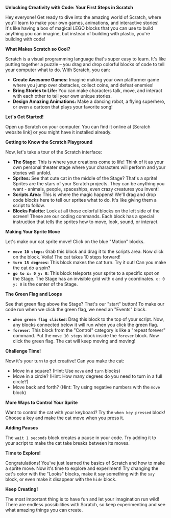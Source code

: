 **Unlocking Creativity with Code: Your First Steps in Scratch**

Hey everyone! Get ready to dive into the amazing world of Scratch, where you'll learn to make your own games, animations, and interactive stories! It's like having a box of magical LEGO blocks that you can use to build anything you can imagine, but instead of building with plastic, you're building with code!

**What Makes Scratch so Cool?**

Scratch is a visual programming language that's super easy to learn. It's like putting together a puzzle – you drag and drop colorful blocks of code to tell your computer what to do. With Scratch, you can:

* **Create Awesome Games:** Imagine making your own platformer game where you jump over obstacles, collect coins, and defeat enemies!
* **Bring Stories to Life:** You can make characters talk, move, and interact with each other to tell your own unique stories.
* **Design Amazing Animations:** Make a dancing robot, a flying superhero, or even a cartoon that plays your favorite song!

**Let's Get Started!**

Open up Scratch on your computer. You can find it online at [Scratch website link] or you might have it installed already.  

**Getting to Know the Scratch Playground**

Now, let's take a tour of the Scratch interface:

* **The Stage:** This is where your creations come to life! Think of it as your own personal theater stage where your characters will perform and your stories will unfold.
* **Sprites:**  See that cute cat in the middle of the Stage? That's a sprite! Sprites are the stars of your Scratch projects. They can be anything you want - animals, people, spaceships, even crazy creatures you invent!
* **Scripts Area:** This is where the magic happens! We'll drag and drop code blocks here to tell our sprites what to do. It's like giving them a script to follow.
* **Blocks Palette:** Look at all those colorful blocks on the left side of the screen! These are our coding commands. Each block has a special instruction that tells the sprites how to move, look, sound, or interact.

**Making Your Sprite Move**

Let's make our cat sprite move! Click on the blue "Motion" blocks.

* **`move 10 steps`:** Grab this block and drag it to the scripts area. Now click on the block. Voila! The cat takes 10 steps forward! 
* **`turn 15 degrees`:** This block makes the cat turn. Try it out! Can you make the cat do a spin?
* **`go to x: 0 y: 0`:**  This block teleports your sprite to a specific spot on the Stage. The Stage has an invisible grid with x and y coordinates.  `x: 0 y: 0` is the center of the Stage.

**The Green Flag and Loops**

See that green flag above the Stage? That's our "start" button! To make our code run when we click the green flag, we need an "Events" block.

* **`when green flag clicked`:** Drag this block to the top of your script. Now, any blocks connected below it will run when you click the green flag.
* **`forever`:** This block from the "Control" category is like a "repeat forever" command.  Put the `move 10 steps` block inside the `forever` block. Now click the green flag.  The cat will keep moving and moving!

**Challenge Time!**

Now it's your turn to get creative! Can you make the cat:

* Move in a square? (Hint: Use `move` and `turn` blocks)
* Move in a circle? (Hint: How many degrees do you need to turn in a full circle?)
* Move back and forth? (Hint: Try using negative numbers with the `move` block)

**More Ways to Control Your Sprite**

Want to control the cat with your keyboard? Try the `when key pressed` block!  Choose a key and make the cat move when you press it.

**Adding Pauses**

The `wait 1 seconds` block creates a pause in your code. Try adding it to your script to make the cat take breaks between its moves.

**Time to Explore!**

Congratulations! You've just learned the basics of Scratch and how to make a sprite move. Now it's time to explore and experiment! Try changing the cat's color with the "Looks" blocks, make it say something with the `say` block, or even make it disappear with the `hide` block.

**Keep Creating!**

The most important thing is to have fun and let your imagination run wild! There are endless possibilities with Scratch, so keep experimenting and see what amazing things you can create.
